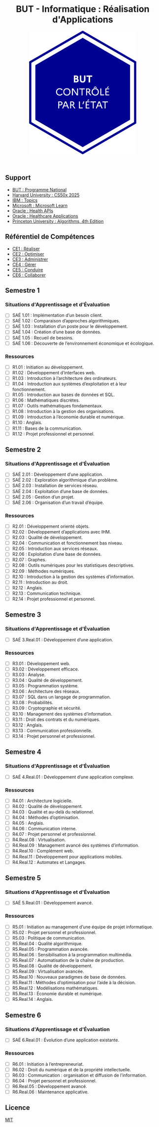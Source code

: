 <h1 align="center">BUT - Informatique : Réalisation d'Applications</h1>

<p align="center">
    <img src="docs/logo_but.png" width="348" height="400" alt="" />
</p>

<p align="center">
    <a href="">
        <img src="https://img.shields.io/badge/license-mit-white?style=flat&logo=github" alt="" /></a>
    <a href="">
        <img src="https://img.shields.io/badge/status-in_planning-lightgrey?style=flat&logo=github" alt="" /></a>
</p>

## Support

- [BUT : Programme National](docs/but_programme_national_2022.pdf)
- [Harvard University : CS50x 2025](https://cs50.harvard.edu/x/2025/)
- [IBM : Topics](https://www.ibm.com/topics)
- [Microsoft : Microsoft Learn](https://learn.microsoft.com/en-us/)
- [Oracle : Health APIs](https://docs.healtheintent.com/#identity)
- [Oracle : Healthcare Applications](https://docs.oracle.com/en/industries/health/health-patient-portal/)
- [Princeton University : Algorithms, 4th Edition](https://algs4.cs.princeton.edu/home/)

## Référentiel de Compétences

- [CE1 : Réaliser](docs/annexes/ce_1_realiser.md)
- [CE2 : Optimiser](docs/annexes/ce_2_optimiser.md)
- [CE3 : Administrer](docs/annexes/ce_3_administrer.md)
- [CE4 : Gérer](docs/annexes/ce_4_gerer.md)
- [CE5 : Conduire](docs/annexes/ce_5_conduire.md)
- [CE6 : Collaborer](docs/annexes/ce_6_collaborer.md)

## Semestre 1

### Situations d'Apprentissage et d'Évaluation

- [ ] SAÉ 1.01 : Implémentation d’un besoin client.
- [ ] SAÉ 1.02 : Comparaison d’approches algorithmiques.
- [ ] SAÉ 1.03 : Installation d’un poste pour le développement.
- [ ] SAÉ 1.04 : Création d’une base de données.
- [ ] SAÉ 1.05 : Recueil de besoins.
- [ ] SAÉ 1.06 : Découverte de l’environnement économique et écologique.

### Ressources

- [ ] R1.01 : Initiation au développement.
- [ ] R1.02 : Développement d’interfaces web.
- [ ] R1.03 : Introduction à l’architecture des ordinateurs.
- [ ] R1.04 : Introduction aux systèmes d’exploitation et à leur fonctionnement.
- [ ] R1.05 : Introduction aux bases de données et SQL.
- [ ] R1.06 : Mathématiques discrètes.
- [ ] R1.07 : Outils mathématiques fondamentaux.
- [ ] R1.08 : Introduction à la gestion des organisations.
- [ ] R1.09 : Introduction à l’économie durable et numérique.
- [ ] R1.10 : Anglais.
- [ ] R1.11 : Bases de la communication.
- [ ] R1.12 : Projet professionnel et personnel.

## Semestre 2

### Situations d'Apprentissage et d'Évaluation

- [ ] SAÉ 2.01 : Développement d’une application.
- [ ] SAÉ 2.02 : Exploration algorithmique d’un problème.
- [ ] SAÉ 2.03 : Installation de services réseau.
- [ ] SAÉ 2.04 : Exploitation d’une base de données.
- [ ] SAÉ 2.05 : Gestion d’un projet.
- [ ] SAÉ 2.06 : Organisation d’un travail d’équipe.

### Ressources

- [ ] R2.01 : Développement orienté objets.
- [ ] R2.02 : Développement d’applications avec IHM.
- [ ] R2.03 : Qualité de développement.
- [ ] R2.04 : Communication et fonctionnement bas niveau.
- [ ] R2.05 : Introduction aux services réseaux.
- [ ] R2.06 : Exploitation d’une base de données.
- [ ] R2.07 : Graphes.
- [ ] R2.08 : Outils numériques pour les statistiques descriptives.
- [ ] R2.09 : Méthodes numériques.
- [ ] R2.10 : Introduction à la gestion des systèmes d’information.
- [ ] R2.11 : Introduction au droit.
- [ ] R2.12 : Anglais.
- [ ] R2.13 : Communication technique.
- [ ] R2.14 : Projet professionnel et personnel.

## Semestre 3

### Situations d'Apprentissage et d'Évaluation

- [ ] SAÉ 3.Real.01 : Développement d’une application.

### Ressources

- [ ] R3.01 : Développement web.
- [ ] R3.02 : Développement efficace.
- [ ] R3.03 : Analyse.
- [ ] R3.04 : Qualité de développement.
- [ ] R3.05 : Programmation système.
- [ ] R3.06 : Architecture des réseaux.
- [ ] R3.07 : SQL dans un langage de programmation.
- [ ] R3.08 : Probabilités.
- [ ] R3.09 : Cryptographie et sécurité.
- [ ] R3.10 : Management des systèmes d’information.
- [ ] R3.11 : Droit des contrats et du numériques.
- [ ] R3.12 : Anglais.
- [ ] R3.13 : Communication professionnelle.
- [ ] R3.14 : Projet personnel et professionnel.

## Semestre 4

### Situations d'Apprentissage et d'Évaluation

- [ ] SAÉ 4.Real.01 : Développement d’une application complexe.

### Ressources

- [ ] R4.01 : Architecture logicielle.
- [ ] R4.02 : Qualité de développement.
- [ ] R4.03 : Qualité et au-delà du relationnel.
- [ ] R4.04 : Méthodes d’optimisation.
- [ ] R4.05 : Anglais.
- [ ] R4.06 : Communication interne.
- [ ] R4.07 : Projet personnel et professionnel.
- [ ] R4.Real.08 : Virtualisation.
- [ ] R4.Real.09 : Management avancé des systèmes d’information.
- [ ] R4.Real.10 : Complément web.
- [ ] R4.Real.11 : Développement pour applications mobiles.
- [ ] R4.Real.12 : Automates et Langages.

## Semestre 5

### Situations d'Apprentissage et d'Évaluation

- [ ] SAÉ 5.Real.01 : Développement avancé.

### Ressources

- [ ] R5.01 : Initiation au management d’une équipe de projet informatique.
- [ ] R5.02 : Projet personnel et professionnel.
- [ ] R5.03 : Politique de communication.
- [ ] R5.Real.04 : Qualité algorithmique.
- [ ] R5.Real.05 : Programmation avancée.
- [ ] R5.Real.06 : Sensibilisation à la programmation multimédia.
- [ ] R5.Real.07 : Automatisation de la chaîne de production.
- [ ] R5.Real.08 : Qualité de développement.
- [ ] R5.Real.09 : Virtualisation avancée.
- [ ] R5.Real.10 : Nouveaux paradigmes de base de données.
- [ ] R5.Real.11 : Méthodes d’optimisation pour l’aide à la décision.
- [ ] R5.Real.12 : Modélisations mathématiques.
- [ ] R5.Real.13 : Économie durable et numérique.
- [ ] R5.Real.14 : Anglais.

## Semestre 6

### Situations d'Apprentissage et d'Évaluation

- [ ] SAÉ 6.Real.01 : Évolution d’une application existante.

### Ressources

- [ ] R6.01 : Initiation à l’entrepreneuriat.
- [ ] R6.02 : Droit du numérique et de la propriété intellectuelle.
- [ ] R6.03 : Communication : organisation et diffusion de l’information.
- [ ] R6.04 : Projet personnel et professionnel.
- [ ] R6.Real.05 : Développement avancé.
- [ ] R6.Real.06 : Maintenance applicative.

## Licence

[MIT](LICENSE.md)
